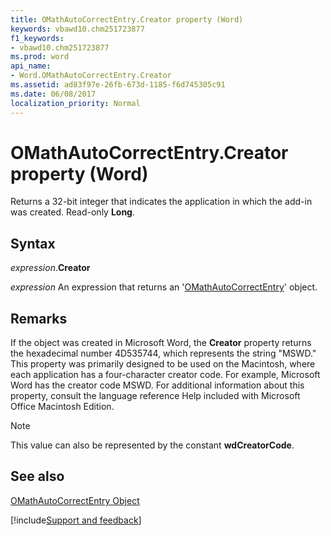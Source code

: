```yaml
---
title: OMathAutoCorrectEntry.Creator property (Word)
keywords: vbawd10.chm251723877
f1_keywords:
- vbawd10.chm251723877
ms.prod: word
api_name:
- Word.OMathAutoCorrectEntry.Creator
ms.assetid: ad83f97e-26fb-673d-1185-f6d745305c91
ms.date: 06/08/2017
localization_priority: Normal
---
```



# OMathAutoCorrectEntry.Creator property (Word)

Returns a 32-bit integer that indicates the application in which the add-in was created. Read-only  **Long**.


## Syntax

_expression_.**Creator**

 _expression_ An expression that returns an '[OMathAutoCorrectEntry](Word.OMathAutoCorrectEntry.md)' object.


## Remarks

If the object was created in Microsoft Word, the  **Creator** property returns the hexadecimal number 4D535744, which represents the string "MSWD." This property was primarily designed to be used on the Macintosh, where each application has a four-character creator code. For example, Microsoft Word has the creator code MSWD. For additional information about this property, consult the language reference Help included with Microsoft Office Macintosh Edition.


> [!NOTE] 
> This value can also be represented by the constant **wdCreatorCode**.


## See also


[OMathAutoCorrectEntry Object](Word.OMathAutoCorrectEntry.md)

[!include[Support and feedback](~/includes/feedback-boilerplate.md)]